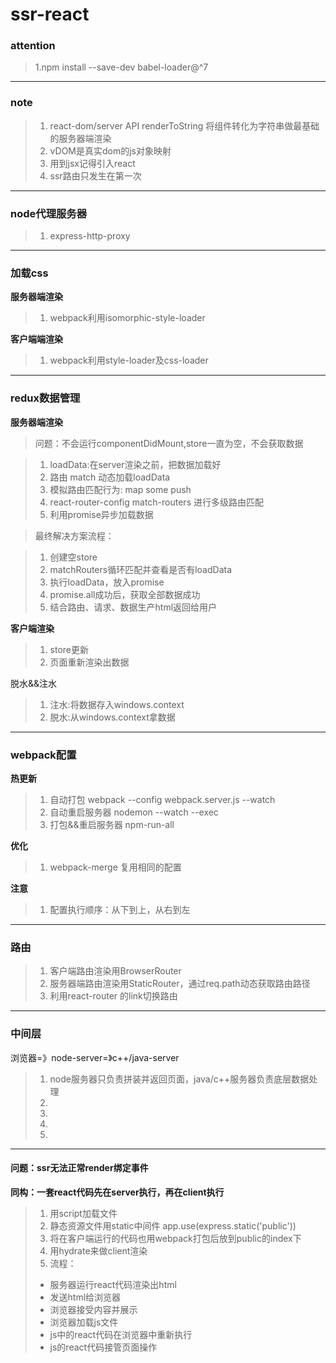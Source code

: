 # ssr-react

### attention
> 1.npm install --save-dev babel-loader@^7

---

### note
> 1. react-dom/server API renderToString 将组件转化为字符串做最基础的服务器端渲染
> 1. vDOM是真实dom的js对象映射
> 1. 用到jsx记得引入react
> 1. ssr路由只发生在第一次

---


### node代理服务器

> 1. express-http-proxy

---


### 加载css

**服务器端渲染**
> 1. webpack利用isomorphic-style-loader


**客户端端渲染**
> 1. webpack利用style-loader及css-loader


---






### redux数据管理
**服务器端渲染**

> 问题：不会运行componentDidMount,store一直为空，不会获取数据

> 1. loadData:在server渲染之前，把数据加载好
> 1. 路由 match 动态加载loadData
> 1. 模拟路由匹配行为: map some push
> 1. react-router-config  match-routers 进行多级路由匹配
> 1. 利用promise异步加载数据

> 最终解决方案流程：

> 1. 创建空store
> 2. matchRouters循环匹配并查看是否有loadData
> 3. 执行loadData，放入promise
> 4. promise.all成功后，获取全部数据成功
> 5. 结合路由、请求、数据生产html返回给用户

**客户端渲染**
> 1. store更新
> 1. 页面重新渲染出数据


脱水&&注水

> 1. 注水:将数据存入windows.context
> 2. 脱水:从windows.context拿数据
---

### webpack配置

**热更新**
> 1. 自动打包 webpack --config webpack.server.js --watch
> 1. 自动重启服务器 nodemon --watch --exec
> 1. 打包&&重启服务器 npm-run-all 

**优化**

> 1. webpack-merge 复用相同的配置

**注意**
> 1. 配置执行顺序：从下到上，从右到左


---


### 路由
> 1. 客户端路由渲染用BrowserRouter
> 1. 服务器端路由渲染用StaticRouter，通过req.path动态获取路由路径
> 1. 利用react-router 的link切换路由

---

### 中间层
浏览器=》node-server=》c++/java-server
> 1. node服务器只负责拼装并返回页面，java/c++服务器负责底层数据处理
> 1. 
> 1. 
> 1. 
> 1. 
---

#### 问题：ssr无法正常render绑定事件

**同构：一套react代码先在server执行，再在client执行**

> 1. 用script加载文件
> 1. 静态资源文件用static中间件 app.use(express.static('public')) 
> 1. 将在客户端运行的代码也用webpack打包后放到public的index下
> 1. 用hydrate来做client渲染
> 1. 流程：
   > - 服务器运行react代码渲染出html
   > - 发送html给浏览器
   > - 浏览器接受内容并展示
   > - 浏览器加载js文件
   > - js中的react代码在浏览器中重新执行
   > - js的react代码接管页面操作


